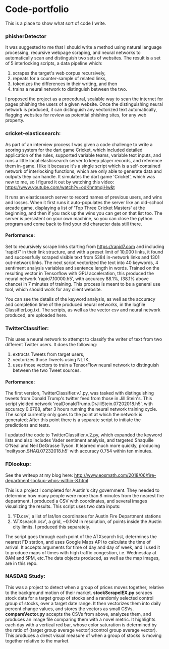 # Code-portfolio
This is a place to show what sort of code I write.

### phisherDetector
It was suggested to me that I should write a method using natural language processing, recursive webpage scraping, and neural networks to automatically scan and distinguish two sets of websites. The result is a set of 5 interlocking scripts, a data pipeline which: 
1. scrapes the target's web corpus recursively, 
2. repeats for a counter-sample of related links, 
3. tokenizes the differences in their writing, and then 
4. trains a neural network to distinguish between the two.

I proposed the project as a procedural, scalable way to scan the internet for pages phishing the users of a given website. Once the distinguishing neural network is produced, it can distinguish any vectorized text automatically, flagging websites for review as potential phishing sites, for any web property.

### cricket-elasticsearch:
As part of an interview process I was given a code challenge to write a scoring system for the dart game Cricket, which included detailed application of the rules, supported variable teams, variable text inputs, and runs a little local elasticsearch server to keep player records, and reference them in-game. I like it because it's a single script which is a self-contained network of interlocking functions, which are only able to generate data and outputs they can handle. It simulates the dart game 'Cricket', which was new to me, so I figured it out by watching this video: https://www.youtube.com/watch?v=odKhntmqiHw&t

It runs an elasticsearch server to record names of previous users, and wins and losses. When it first runs it auto-populates the server like an old-school arcade game, displaying a list of 'Top Three Cricket Masters' at the beginning, and then if you rack up the wins you can get on that list too. The server is persistent on your own machine, so you can close the python program and come back to find your old character data still there.

#### Performance:
Set to recursively scrape links starting from https://rapid7.com and including 'rapid7' in their link structure, and with a preset limit of 10,000 links, it found and successfully scraped visible text from 5384 in-network links and 1301 out-network links. The next script vectorized the text into 40 keywords, 4 sentiment analysis variables and sentence length in words. Trained on the resulting vector in Tensorflow with GPU acceleration, this produced the neural network 'rapid7.10000.h5', with accuracy 88.1%, (38.1% above chance) in 7 minutes of training. This process is meant to be a general use tool, which should work for any client website.

You can see the details of the keyword analysis, as well as the accuracy and completion time of the produced neural networks, in the logfile ClassifierLog.txt. The scripts, as well as the vector csv and neural network produced, are uploaded here. 

### TwitterClassifier: 
This uses a neural network to attempt to classify the writer of text from two different Twitter users.
It does the following:
1. extracts Tweets from target users, 
2. vectorizes those Tweets using NLTK,
3. uses those vectors to train a TensorFlow neural network to distinguish between the two Tweet sources.

#### Performance: 
The first version, TwitterClassifier.v.1.py, was tasked with distinguishing tweets from Donald Trump's twitter feed from those in Jill Stein's. This script yielded network 'realDonaldTrump.DrJillStein.07202018.h5', with accuracy 0.6768, after 3 hours running the neural network training cycle. The script currently only goes to the point at which the network is generated; After this point there is a separate script to initiate the predictions and tests.

I updated the code to TwitterClassifier.v.2.py, which expanded the keyword lists and also includes Vader sentiment analysis, and targeted Shaquille O'Neal and Neil DeGrasse Tyson. It learned much more quickly, producing 'neiltyson.SHAQ.07232018.h5' with accuracy 0.754 within ten minutes.

### FDlookup:
See the writeup at my blog here: http://www.eosmath.com/2018/06/fire-department-lookup-whos-within-8.html

This is a project I completed for Austin's city government. They needed to determine how many people were more than 8 minutes from the nearest fire department. I produced a CSV with coordinates, and several images visualizing the results.
This script uses two data inputs: 
1. 'FD.csv', a list of lat/lon coordinates for Austin Fire Department stations
2. 'ATXsearch.csv', a grid, ~0.1KM in resolution, of points inside the Austin city limits. I produced this separately. 

The script goes through each point of the ATXsearch list, determines the nearest FD station, and uses Google Maps API to calculate the time of arrival. It accepts arguments for time of day and day of week, and I used it to produce maps of times with high traffic congestion, i.e. Wednesday at 8AM and 5PM, etc.The data objects produced, as well as the map images, are in this repo.

### NASDAQ Study:
This was a project to detect when a group of prices moves together, relative to the background motion of their market.
**stockScrapeIEX.py** scrapes stock data for a target group of stocks and a randomly selected control group of stocks, over a target date range. It then vectorizes them into daily percent change values, and stores the vectors as small CSVs.
**compareVector.py** accepts the CSVs from above, analyzes them, and produces an image file comparing them with a novel metric. It highlights each day with a vertical red bar, whose color saturation is determined by the ratio of (target group average vector):(control group average vector). This produces a direct visual measure of when a group of stocks is moving together relative to the market.
